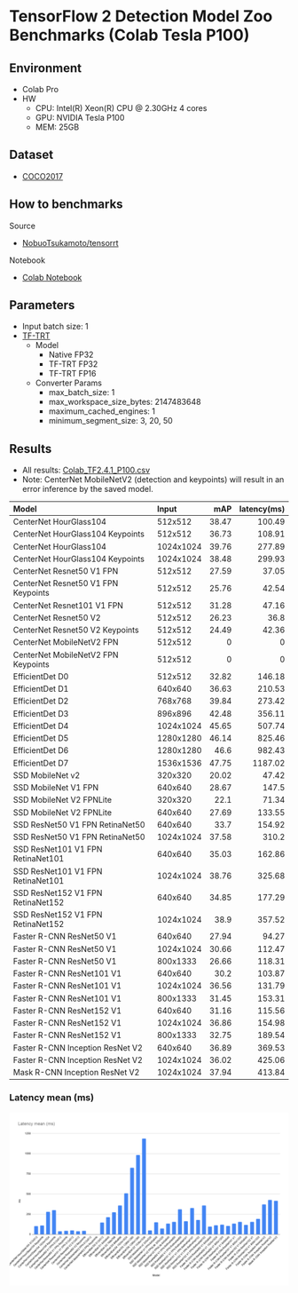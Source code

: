 # TensorFlow 2 Detection Model Zoo Benchmarks (Colab Tesla P100)

## Environment
    
- Colab Pro
- HW
    - CPU: Intel(R) Xeon(R) CPU @ 2.30GHz 4 cores
    - GPU: NVIDIA Tesla P100
    - MEM: 25GB

## Dataset
- [COCO2017](https://cocodataset.org/#home) 

## How to benchmarks
Source
- [NobuoTsukamoto/tensorrt](https://github.com/NobuoTsukamoto/tensorrt)

Notebook
- [Colab Notebook](https://github.com/NobuoTsukamoto/tensorrt/blob/detection2/tftrt/examples/object_detection/Colab_TF2_4_1_TF2_Detection_Model_TF_TRT.ipynb)

## Parameters
- Input batch size: 1
- [TF-TRT](https://docs.nvidia.com/deeplearning/frameworks/tf-trt-user-guide/index.html)
    - Model
        - Native FP32
        - TF-TRT FP32
        - TF-TRT FP16
    - Converter Params
        - max_batch_size: 1
        - max_workspace_size_bytes: 2147483648
        - maximum_cached_engines: 1
        - minimum_segment_size: 3, 20, 50

## Results

- All results: [Colab_TF2.4.1_P100.csv](./results/Colab_TF2.4.1_P100.csv)
- Note: CenterNet MobileNetV2 (detection and keypoints) will result in an error inference by the saved model.

| Model                               | Input     |   mAP |   latency(ms) |
|:------------------------------------|:----------|------:|--------------:|
| CenterNet HourGlass104              | 512x512   | 38.47 |        100.49 |
| CenterNet HourGlass104 Keypoints    | 512x512   | 36.73 |        108.91 |
| CenterNet HourGlass104              | 1024x1024 | 39.76 |        277.89 |
| CenterNet HourGlass104 Keypoints    | 1024x1024 | 38.48 |        299.93 |
| CenterNet Resnet50 V1 FPN           | 512x512   | 27.59 |         37.05 |
| CenterNet Resnet50 V1 FPN Keypoints | 512x512   | 25.76 |         42.54 |
| CenterNet Resnet101 V1 FPN          | 512x512   | 31.28 |         47.16 |
| CenterNet Resnet50 V2               | 512x512   | 26.23 |         36.8  |
| CenterNet Resnet50 V2 Keypoints     | 512x512   | 24.49 |         42.36 |
| CenterNet MobileNetV2 FPN           | 512x512   |  0    |          0    |
| CenterNet MobileNetV2 FPN Keypoints | 512x512   |  0    |          0    |
| EfficientDet D0                     | 512x512   | 32.82 |        146.18 |
| EfficientDet D1                     | 640x640   | 36.63 |        210.53 |
| EfficientDet D2                     | 768x768   | 39.84 |        273.42 |
| EfficientDet D3                     | 896x896   | 42.48 |        356.11 |
| EfficientDet D4                     | 1024x1024 | 45.65 |        507.74 |
| EfficientDet D5                     | 1280x1280 | 46.14 |        825.46 |
| EfficientDet D6                     | 1280x1280 | 46.6  |        982.43 |
| EfficientDet D7                     | 1536x1536 | 47.75 |       1187.02 |
| SSD MobileNet v2                    | 320x320   | 20.02 |         47.42 |
| SSD MobileNet V1 FPN                | 640x640   | 28.67 |        147.5  |
| SSD MobileNet V2 FPNLite            | 320x320   | 22.1  |         71.34 |
| SSD MobileNet V2 FPNLite            | 640x640   | 27.69 |        133.55 |
| SSD ResNet50 V1 FPN RetinaNet50     | 640x640   | 33.7  |        154.92 |
| SSD ResNet50 V1 FPN RetinaNet50     | 1024x1024 | 37.58 |        310.2  |
| SSD ResNet101 V1 FPN RetinaNet101   | 640x640   | 35.03 |        162.86 |
| SSD ResNet101 V1 FPN RetinaNet101   | 1024x1024 | 38.76 |        325.68 |
| SSD ResNet152 V1 FPN RetinaNet152   | 640x640   | 34.85 |        177.29 |
| SSD ResNet152 V1 FPN RetinaNet152   | 1024x1024 | 38.9  |        357.52 |
| Faster R-CNN ResNet50 V1            | 640x640   | 27.94 |         94.27 |
| Faster R-CNN ResNet50 V1            | 1024x1024 | 30.66 |        112.47 |
| Faster R-CNN ResNet50 V1            | 800x1333  | 26.66 |        118.31 |
| Faster R-CNN ResNet101 V1           | 640x640   | 30.2  |        103.87 |
| Faster R-CNN ResNet101 V1           | 1024x1024 | 36.56 |        131.79 |
| Faster R-CNN ResNet101 V1           | 800x1333  | 31.45 |        153.31 |
| Faster R-CNN ResNet152 V1           | 640x640   | 31.16 |        115.56 |
| Faster R-CNN ResNet152 V1           | 1024x1024 | 36.86 |        154.98 |
| Faster R-CNN ResNet152 V1           | 800x1333  | 32.75 |        189.54 |
| Faster R-CNN Inception ResNet V2    | 640x640   | 36.89 |        369.53 |
| Faster R-CNN Inception ResNet V2    | 1024x1024 | 36.02 |        425.06 |
| Mask R-CNN Inception ResNet V2      | 1024x1024 | 37.94 |        413.84 |

### Latency mean (ms)
![Latency mean (ms)](./results/Colab_TF2.4.1_P100_Latency_mean.png)
